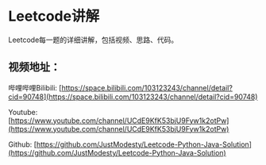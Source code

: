 # Leetcode讲解
Leetcode每一题的详细讲解，包括视频、思路、代码。

## 视频地址：
哔哩哔哩Bilibili:  [https://space.bilibili.com/103123243/channel/detail?cid=90748](https://space.bilibili.com/103123243/channel/detail?cid=90748)

Youtube: [https://www.youtube.com/channel/UCdE9KfK53bjU9Fyw1k2otPw](https://www.youtube.com/channel/UCdE9KfK53bjU9Fyw1k2otPw)

Github: [https://github.com/JustModesty/Leetcode-Python-Java-Solution](https://github.com/JustModesty/Leetcode-Python-Java-Solution)
